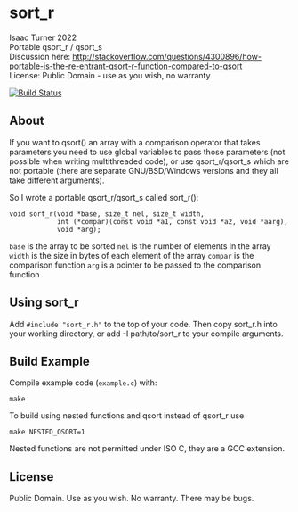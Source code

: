 sort_r
======

Isaac Turner 2022  
Portable qsort_r / qsort_s  
Discussion here: http://stackoverflow.com/questions/4300896/how-portable-is-the-re-entrant-qsort-r-function-compared-to-qsort  
License: Public Domain - use as you wish, no warranty

[![Build Status](https://app.travis-ci.com/noporpoise/sort_r.svg?branch=master)](https://app.travis-ci.com/noporpoise/sort_r)

About
-----

If you want to qsort() an array with a comparison operator that takes parameters
you need to use global variables to pass those parameters (not possible when
writing multithreaded code), or use qsort_r/qsort_s which are not portable
(there are separate GNU/BSD/Windows versions and they all take different arguments).

So I wrote a portable qsort_r/qsort_s called sort_r():

    void sort_r(void *base, size_t nel, size_t width,
                int (*compar)(const void *a1, const void *a2, void *aarg),
                void *arg);

`base` is the array to be sorted
`nel` is the number of elements in the array
`width` is the size in bytes of each element of the array
`compar` is the comparison function
`arg` is a pointer to be passed to the comparison function

Using sort_r
------------

Add `#include "sort_r.h"` to the top of your code. Then copy sort_r.h into your
working directory, or add -I path/to/sort_r to your compile arguments.

Build Example
-------------

Compile example code (`example.c`) with:

    make

To build using nested functions and qsort instead of qsort_r use

    make NESTED_QSORT=1

Nested functions are not permitted under ISO C, they are a GCC extension.

License
-------

Public Domain. Use as you wish. No warranty. There may be bugs.

